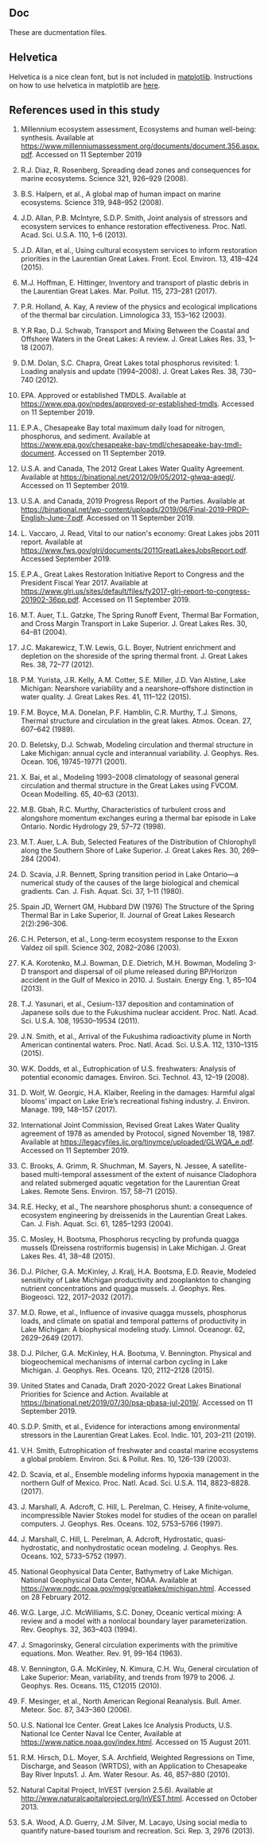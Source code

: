 ## Doc
These are ducmentation files.

## Helvetica
Helvetica is a nice clean font, but is not included in [matplotlib](https://matplotlib.org).
Instructions on how to use helvetica in matplotlib are [here](https://github.com/olgabot/sciencemeetproductivity.tumblr.com/blob/master/posts/2012/11/how-to-set-helvetica-as-the-default-sans-serif-font-in.md).

## References used in this study
1.	Millennium ecosystem assessment, Ecosystems and human well-being: synthesis. Available at https://www.millenniumassessment.org/documents/document.356.aspx.pdf. Accessed on 11 September 2019

2.	R.J. Diaz, R. Rosenberg, Spreading dead zones and consequences for marine ecosystems. Science 321, 926–929 (2008).

3.	B.S. Halpern, et al., A global map of human impact on marine ecosystems. Science 319, 948–952 (2008).

4.	J.D. Allan, P.B. McIntyre, S.D.P. Smith, Joint analysis of stressors and ecosystem services to enhance restoration effectiveness. Proc. Natl. Acad. Sci. U.S.A. 110, 1–6 (2013).

5.	J.D. Allan, et al., Using cultural ecosystem services to inform restoration priorities in the Laurentian Great Lakes. Front. Ecol. Environ. 13, 418–424 (2015).

6.	M.J. Hoffman, E. Hittinger, Inventory and transport of plastic debris in the Laurentian Great Lakes. Mar. Pollut. 115, 273–281 (2017).

7.	P.R. Holland, A. Kay, A review of the physics and ecological implications of the thermal bar circulation. Limnologica 33, 153–162 (2003).

8.	Y.R Rao, D.J. Schwab, Transport and Mixing Between the Coastal and Offshore Waters in the Great Lakes: A review. J. Great Lakes Res. 33,
1–18 (2007).

9.	D.M. Dolan, S.C. Chapra, Great Lakes total phosphorus revisited: 1. Loading analysis and update (1994–2008). J. Great Lakes Res. 38, 730–740 (2012).

10.	EPA. Approved or established TMDLS. Available at https://www.epa.gov/npdes/approved-or-established-tmdls. Accessed on 11 September 2019.

11.	E.P.A., Chesapeake Bay total maximum daily load for nitrogen, phosphorus, and sediment. Available at https://www.epa.gov/chesapeake-bay-tmdl/chesapeake-bay-tmdl-document. Accessed on 11 September 2019.

12.	U.S.A. and Canada, The 2012 Great Lakes Water Quality Agreement. Available at https://binational.net/2012/09/05/2012-glwqa-aqegl/. Accessed on 11 September 2019.

13.	U.S.A. and Canada, 2019 Progress Report of the Parties. Available at https://binational.net/wp-content/uploads/2019/06/Final-2019-PROP-English-June-7.pdf. Accessed on 11 September 2019.

14.	L. Vaccaro, J. Read, Vital to our nation's economy: Great Lakes jobs 2011 report. Available at https://www.fws.gov/glri/documents/2011GreatLakesJobsReport.pdf. Accessed September 2019.

15.	E.P.A., Great Lakes Restoration Initiative Report to Congress and the President Fiscal Year 2017. Available at https://www.glri.us/sites/default/files/fy2017-glri-report-to-congress-201902-36pp.pdf. Accessed on 11 September 2019.

16.	M.T. Auer, T.L. Gatzke, The Spring Runoff Event, Thermal Bar Formation, and Cross Margin Transport in Lake Superior. J. Great Lakes Res. 30, 64–81 (2004).

17.	J.C. Makarewicz, T.W. Lewis, G.L. Boyer, Nutrient enrichment and depletion on the shoreside of the spring thermal front. J. Great Lakes Res. 38, 72–77 (2012).

18.	P.M. Yurista, J.R. Kelly, A.M. Cotter, S.E. Miller, J.D. Van Alstine, Lake Michigan: Nearshore variability and a nearshore–offshore distinction in water quality. J. Great Lakes Res. 41, 111–122 (2015).

19.	F.M. Boyce, M.A. Donelan, P.F. Hamblin, C.R. Murthy, T.J. Simons, Thermal structure and circulation in the great lakes. Atmos. Ocean. 27, 607–642 (1989).

20.	D. Beletsky, D.J. Schwab, Modeling circulation and thermal structure in Lake Michigan: annual cycle and interannual variability. J. Geophys. Res. Ocean. 106, 19745-19771 (2001).

21.	X. Bai, et al., Modeling 1993–2008 climatology of seasonal general circulation and thermal structure in the Great Lakes using FVCOM. Ocean Modelling. 65, 40–63 (2013).

22.	M.B. Gbah, R.C. Murthy, Characteristics of turbulent cross and alongshore momentum exchanges euring a thermal bar episode in Lake Ontario. Nordic Hydrology 29, 57–72 (1998).

23.	M.T. Auer, L.A. Bub, Selected Features of the Distribution of Chlorophyll along the Southern Shore of Lake Superior. J. Great Lakes Res. 30, 269–284 (2004).

24.	D. Scavia, J.R. Bennett, Spring transition period in Lake Ontario—a numerical study of the causes of the large biological and chemical gradients. Can. J. Fish. Aquat. Sci. 37, 1–11 (1980).

25.	Spain JD, Wernert GM, Hubbard DW (1976) The Structure of the Spring Thermal Bar in Lake Superior, II. Journal of Great Lakes Research 2(2):296–306.

26.	C.H. Peterson, et al., Long-term ecosystem response to the Exxon Valdez oil spill. Science 302, 2082–2086 (2003).

27.	K.A. Korotenko, M.J. Bowman, D.E. Dietrich, M.H. Bowman, Modeling 3-D transport and dispersal of oil plume released during BP/Horizon
accident in the Gulf of Mexico in 2010. J. Sustain. Energy Eng. 1, 85–104 (2013).

28.	T.J. Yasunari, et al., Cesium-137 deposition and contamination of Japanese soils due to the Fukushima nuclear accident. Proc. Natl. Acad. Sci. U.S.A. 108, 19530–19534 (2011).

29.	J.N. Smith, et al., Arrival of the Fukushima radioactivity plume in North American continental waters. Proc. Natl. Acad. Sci. U.S.A. 112, 1310–1315 (2015).

30.	W.K. Dodds, et al., Eutrophication of U.S. freshwaters: Analysis of potential economic damages. Environ. Sci. Technol. 43, 12–19 (2008).

31.	D. Wolf, W. Georgic, H.A. Klaiber, Reeling in the damages: Harmful algal blooms’ impact on Lake Erie’s recreational fishing industry. J. Environ. Manage. 199, 148–157 (2017).

32.	International Joint Commission, Revised Great Lakes Water Quality agreement of 1978 as amended by Protocol, signed November 18, 1987. Available at https://legacyfiles.ijc.org/tinymce/uploaded/GLWQA_e.pdf. Accessed on 11 September 2019.

33.	C. Brooks, A. Grimm, R. Shuchman, M. Sayers, N. Jessee, A satellite-based multi-temporal assessment of the extent of nuisance Cladophora and related submerged aquatic vegetation for the Laurentian Great Lakes. Remote Sens. Environ. 157, 58–71 (2015).

34.	R.E. Hecky, et al., The nearshore phosphorus shunt: a consequence of ecosystem engineering by dreissenids in the Laurentian Great Lakes. Can. J. Fish. Aquat. Sci. 61, 1285–1293 (2004).

35.	C. Mosley, H. Bootsma, Phosphorus recycling by profunda quagga mussels (Dreissena rostriformis bugensis) in Lake Michigan. J. Great Lakes Res. 41, 38–48 (2015).

36.	D.J. Pilcher, G.A. McKinley,  J. Kralj, H.A. Bootsma, E.D. Reavie, Modeled sensitivity of Lake Michigan productivity and zooplankton to changing nutrient concentrations and quagga mussels. J. Geophys. Res. Biogeosci. 122, 2017–2032 (2017).

37.	M.D. Rowe, et al., Influence of invasive quagga mussels, phosphorus loads, and climate on spatial and temporal patterns of productivity in Lake Michigan: A biophysical modeling study. Limnol. Oceanogr. 62, 2629–2649 (2017).

38.	D.J. Pilcher, G.A. McKinley, H.A. Bootsma, V. Bennington. Physical and biogeochemical mechanisms of internal carbon cycling in Lake Michigan. J. Geophys. Res. Oceans. 120, 2112–2128 (2015).

39.	United States and Canada, Draft 2020-2022 Great Lakes Binational Priorities for Science and Action. Available at https://binational.net/2019/07/30/psa-pbasa-jul-2019/. Accessed on 11 September 2019.

40.	S.D.P. Smith, et al., Evidence for interactions among environmental stressors in the Laurentian Great Lakes. Ecol. Indic. 101, 203–211 (2019).

41.	V.H. Smith, Eutrophication of freshwater and coastal marine ecosystems a global problem. Environ. Sci. & Pollut. Res. 10, 126–139 (2003).

42.	D. Scavia, et al., Ensemble modeling informs hypoxia management in the northern Gulf of Mexico. Proc. Natl. Acad. Sci. U.S.A. 114, 8823–8828. (2017).

43.	J. Marshall, A. Adcroft, C. Hill, L. Perelman, C. Heisey, A finite‐volume, incompressible Navier Stokes model for studies of the ocean on parallel computers. J. Geophys. Res. Oceans. 102, 5753–5766 (1997).

44.	J. Marshall, C. Hill, L. Perelman, A. Adcroft, Hydrostatic, quasi‐hydrostatic, and nonhydrostatic ocean modeling. J. Geophys. Res. Oceans. 102, 5733–5752 (1997).

45.	National Geophysical Data Center, Bathymetry of Lake Michigan. National Geophysical Data Center, NOAA. Available at https://www.ngdc.noaa.gov/mgg/greatlakes/michigan.html. Accessed on 28 February 2012.

46.	W.G. Large, J.C. McWilliams, S.C. Doney, Oceanic vertical mixing: A review and a model with a nonlocal boundary layer parameterization. Rev. Geophys. 32, 363–403 (1994).

47.	J. Smagorinsky, General circulation experiments with the primitive equations. Mon. Weather. Rev. 91, 99-164 (1963).

48.	V. Bennington, G.A. McKinley, N. Kimura, C.H. Wu, General circulation of Lake Superior: Mean, variability, and trends from 1979 to 2006. J. Geophys. Res. Oceans. 115, C12015 (2010).

49.	F. Mesinger, et al., North American Regional Reanalysis. Bull. Amer. Meteor. Soc. 87, 343–360 (2006).

50.	U.S. National Ice Center. Great Lakes Ice Analysis Products, U.S. National Ice Center Naval Ice Center, Available at https://www.natice.noaa.gov/index.html. Accessed on 15 August 2011.

51.	R.M. Hirsch, D.L. Moyer, S.A. Archfield, Weighted Regressions on Time, Discharge, and Season (WRTDS), with an Application to Chesapeake Bay River Inputs1. J. Am. Water Resour. As. 46, 857–880 (2010).

52.	Natural Capital Project, InVEST (version 2.5.6). Available at http://www.naturalcapitalproject.org/InVEST.html. Accessed on October 2013.

53.	S.A. Wood, A.D. Guerry, J.M. Silver, M. Lacayo, Using social media to quantify nature-based tourism and recreation. Sci. Rep. 3, 2976 (2013).

